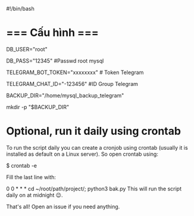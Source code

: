 
#!/bin/bash

# === Cấu hình ===
DB_USER="root"

DB_PASS="12345"  #Passwd root mysql

TELEGRAM_BOT_TOKEN="xxxxxxxx" # Token Telegram

TELEGRAM_CHAT_ID="-123456" #ID Group Telegram

BACKUP_DIR="/home/mysql_backup_telegram"

mkdir -p "$BACKUP_DIR"


# Optional, run it daily using crontab
To run the script daily you can create a cronjob using crontab (usually it is installed as default on a Linux server). So open crontab using:

$ crontab -e

Fill the last line with:

0 0 * * * cd ~/root/path/project/; python3 bak.py
This will run the script daily on at midnight 😉.

That's all! Open an issue if you need anything.
